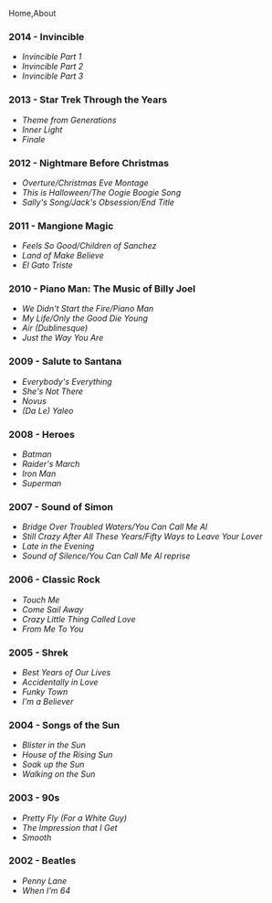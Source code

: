 Home,About

### 2014 - Invincible
- *Invincible Part 1*
- *Invincible Part 2*
- *Invincible Part 3*

### 2013 - Star Trek Through the Years
- *Theme from Generations*
- *Inner Light*
- *Finale*

### 2012 - Nightmare Before Christmas
- *Overture/Christmas Eve Montage*
- *This is Halloween/The Oogie Boogie Song*
- *Sally's Song/Jack's Obsession/End Title*

### 2011 - Mangione Magic
- *Feels So Good/Children of Sanchez*
- *Land of Make Believe*
- *El Gato Triste*

### 2010 - Piano Man: The Music of Billy Joel
- *We Didn't Start the Fire/Piano Man*
- *My Life/Only the Good Die Young*
- *Air (Dublinesque)*
- *Just the Way You Are*

### 2009 - Salute to Santana
- *Everybody's Everything*
- *She's Not There*
- *Novus*
- *(Da Le) Yaleo*

### 2008 - Heroes
- *Batman*
- *Raider's March*
- *Iron Man*
- *Superman*

### 2007 - Sound of Simon
- *Bridge Over Troubled Waters/You Can Call Me Al*
- *Still Crazy After All These Years/Fifty Ways to Leave Your Lover*
- *Late in the Evening*
- *Sound of Silence/You Can Call Me Al reprise*

### 2006 - Classic Rock
- *Touch Me*
- *Come Sail Away*
- *Crazy Little Thing Called Love*
- *From Me To You*

### 2005 - Shrek
- *Best Years of Our Lives*
- *Accidentally in Love*
- *Funky Town*
- *I'm a Believer*

### 2004 - Songs of the Sun
- *Blister in the Sun*
- *House of the Rising Sun*
- *Soak up the Sun*
- *Walking on the Sun*

### 2003 - 90s
- *Pretty Fly (For a White Guy)*
- *The Impression that I Get*
- *Smooth*

### 2002 - Beatles
- *Penny Lane*
- *When I'm 64*
